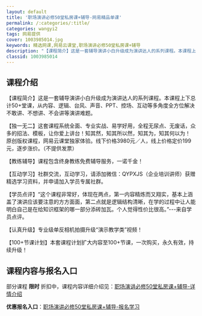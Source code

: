 ```yaml
---
layout: default
title: '职场演讲必修50堂私房课+辅导-网易精品单课'
permalink: /:categories/:title/
categories: wangyi2
tags: 网易提供
cover: 1003985014.jpg
keywords: 精选网课,网易云课堂,职场演讲必修50堂私房课+辅导
description: "【课程简介】这是一套辅导演讲小白升级成为演讲达人的系列课程。本课程上下总计50+堂课，从内容、逻辑、台风、声音、PPT、控场、互动等多角度全方位解决不敢讲、不想讲、不会讲等演讲难题。【独一无"
classid: 1003985014
---
```


## 课程介绍

【课程简介】这是一套辅导演讲小白升级成为演讲达人的系列课程。本课程上下总计50+堂课，从内容、逻辑、台风、声音、PPT、控场、互动等多角度全方位解决不敢讲、不想讲、不会讲等演讲难题。

【独一无二】这套课程系统全面、专业实战、易学好用，全程无尿点、无废话，众多的招法、模板，让你爱上讲台！知其然，知其所以然，知其为，知其何以为！
原创版权课程，网易云课堂独家体验。线下价格3980元／人，线上价格定价199元，逐步涨价。（不提供发票）

【教练辅导】课程包含终身教练免费辅导服务，一诺千金！

【互动学习】社群交流，互动学习，请添加微信：QYPXJS（企业培训讲师）获赠精选学习资料，并申请加入学员专属社群。

【学员点评】“这个课程非常好，体现在两点，第一内容精炼而又翔实，基本上涵盖了演讲应该要注意的方方面面，第二点就是逻辑结构清晰，在学的过程中让人能明白自己是在给知识框架的哪一部分添砖加瓦。个人觉得性价比很高。”---来自学员点评。

【认真升级】专业级单反相机拍摄升级“演示教学类”视频！

【100+节课计划】本套课程计划扩大内容至100+节课，一次购买，永久有效，持续升级！

## 课程内容与报名入口

部分课程 **限时** 折扣中，课程内容详细介绍见：[职场演讲必修50堂私房课+辅导-详情介绍](https://study.163.com/course/introduction/1003985014.htm?share=1&shareId=1025206652&utm_campaign=share&utm_medium=iphoneShare&utm_source=&utm_u=1025206652)

**优惠报名入口**：[职场演讲必修50堂私房课+辅导-报名学习](https://study.163.com/course/introduction/1003985014.htm?share=1&shareId=1025206652&utm_campaign=share&utm_medium=iphoneShare&utm_source=&utm_u=1025206652)

